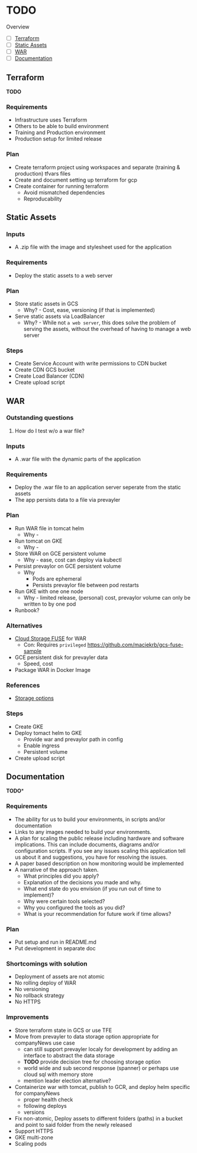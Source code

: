 # TODO

Overview
- [ ] [Terraform](#terraform)
- [ ] [Static Assets](#static-assets)
- [ ] [WAR](#war)
- [ ] [Documentation](#documentation)

## Terraform
**TODO**

### Requirements
* Infrastructure uses Terraform
* Others to be able to build environment
* Training and Production environment
* Production setup for limited release

### Plan
* Create terraform project using workspaces and separate (training & production) tfvars files
* Create and document setting up terraform for gcp
* Create container for running terraform
  * Avoid mismatched dependencies
  * Reproducability

## Static Assets

### Inputs
* A .zip file with the image and stylesheet used for the application

### Requirements
* Deploy the static assets to a web server

### Plan
* Store static assets in GCS
  * Why? - Cost, ease, versioning (if that is implemented)
* Serve static assets via LoadBalancer
  * Why? - While not `a web server`, this does solve the problem of serving the assets, without the overhead of having to manage a web server

### Steps
* Create Service Account with write permissions to CDN bucket
* Create CDN GCS bucket
* Create Load Balancer (CDN)
* Create upload script

## WAR

### Outstanding questions
1. How do I test w/o a war file?

### Inputs
* A .war file with the dynamic parts of the application

### Requirements
* Deploy the .war file to an application server seperate from the static assets
* The app persists data to a file via prevayler

### Plan
* Run WAR file in tomcat helm
  * Why - 
* Run tomcat on GKE
  * Why - 
* Store WAR on GCE persistent volume
  * Why - ease, cost can deploy via kubectl
* Persist prevaylor on GCE persistent volume
  * Why 
    * Pods are ephemeral
    * Persists prevaylor file between pod restarts
* Run GKE with one one node
  * Why - limited release, (personal) cost, prevaylor volume can only be written to by one pod
* Runbook?

### Alternatives
* [Cloud Storage FUSE](https://cloud.google.com/storage/docs/gcs-fuse) for WAR
  * Con: Requires `privileged` https://github.com/maciekrb/gcs-fuse-sample
* GCE persistent disk for prevayler data
  * Speed, cost
* Package WAR in Docker Image

### References
- [Storage options](https://cloud.google.com/compute/docs/disks/)

### Steps
* Create GKE
* Deploy tomact helm to GKE
  * Provide war and prevaylor path in config
  * Enable ingress
  * Persistent volume
* Create upload script

## Documentation
**TODO***

### Requirements
* The ability for us to build your environments, in scripts and/or documentation 
* Links to any images needed to build your environments. 
* A plan for scaling the public release including hardware and software implications. This can include documents, diagrams and/or configuration scripts. If you see any issues scaling this application tell us about it and suggestions, you have for resolving the issues. 
* A paper based description on how monitoring would be implemented
* A narrative of the approach taken. 
  * What principles did you apply?
  * Explanation of the decisions you made and why.
  * What end state do you envision (if you run out of time to implement)?
  * Why were certain tools selected?
  * Why you configured the tools as you did? 
  * What is your recommendation for future work if time allows? 


### Plan
* Put setup and run in README.md
* Put development in separate doc

### Shortcomings with solution
* Deployment of assets are not atomic
* No rolling deploy of WAR
* No versioning
* No rollback strategy
* No HTTPS

### Improvements
* Store terraform state in GCS or use TFE
* Move from prevayler to data storage option appropriate for companyNews use case
  * can still support prevayler localy for development by adding an interface to abstract the data storage
  * **TODO** provide decision tree for choosing storage option
  * world wide and sub second response (spanner) or perhaps use cloud sql with memory store
  * mention leader election alternative?
* Containerize war with tomcat, publish to GCR, and deploy helm specific for companyNews
  * proper health check
  * following deploys
  * versions 
* Fix non-atomic, Deploy assets to different folders (paths) in a bucket and point to said folder from the newly released 
* Support HTTPS
* GKE multi-zone
* Scaling pods